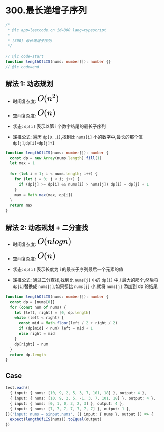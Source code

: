 # 300.最长递增子序列

```ts
/*
 * @lc app=leetcode.cn id=300 lang=typescript
 *
 * [300] 最长递增子序列
 */

// @lc code=start
function lengthOfLIS(nums: number[]): number {}
// @lc code=end
```

## 解法 1: 动态规划

- 时间复杂度: <!-- $O(n^2)$ --> <img style="transform: translateY(0.1em); background: white;" src="./svg/o-n-power-2.svg" alt="O(n^2)">
- 空间复杂度: <!-- $O(n)$ --> <img style="transform: translateY(0.1em); background: white;" src="./svg/o-n.svg" alt="O(n)">

- 状态: `dp[i]` 表示以第 i 个数字结尾的最长子序列
- 递推公式: 遍历 `dp[0..i]`,找到比 `nums[i]` 小的数字中,最长的那个值 `dp[j]`,`dp[i]=dp[j]+1`

```ts
function lengthOfLIS(nums: number[]): number {
  const dp = new Array(nums.length).fill(1)
  let max = 1

  for (let i = 1; i < nums.length; i++) {
    for (let j = 0; j < i; j++) {
      if (dp[j] >= dp[i] && nums[i] > nums[j]) dp[i] = dp[j] + 1
    }
    max = Math.max(max, dp[i])
  }
  return max
}
```

## 解法 2: 动态规划 + 二分查找

- 时间复杂度: <!-- $O(nlogn)$ --> <img style="transform: translateY(0.1em); background: white;" src="./svg/o-n-log-n.svg" alt="O(nlogn)">
- 空间复杂度: <!-- $O(n)$ --> <img style="transform: translateY(0.1em); background: white;" src="./svg/o-n.svg" alt="O(n)">

- 状态: `dp[i]` 表示长度为 i 的最长子序列最后一个元素的值
- 递推公式: 通过二分查找,找到比 `nums[j]` 小的 `dp[i]` 中,i 最大的那个,然后将 `dp[i]`替换成 `nums[j]`,如果都比 `nums[j]` 小,就将 `nums[j]` 添加到 dp 的结尾

```ts
function lengthOfLIS(nums: number[]): number {
  const dp = [nums[0]]
  for (const num of nums) {
    let [left, right] = [0, dp.length]
    while (left < right) {
      const mid = Math.floor(left / 2 + right / 2)
      if (dp[mid] < num) left = mid + 1
      else right = mid
    }
    dp[right] = num
  }
  return dp.length
}
```

## Case

```ts
test.each([
  { input: { nums: [10, 9, 2, 5, 3, 7, 101, 18] }, output: 4 },
  { input: { nums: [10, 9, 2, 5, -1, 3, 7, 101, 18] }, output: 4 },
  { input: { nums: [0, 1, 0, 3, 2, 3] }, output: 4 },
  { input: { nums: [7, 7, 7, 7, 7, 7, 7] }, output: 1 },
])('input: nums = $input.nums', ({ input: { nums }, output }) => {
  expect(lengthOfLIS(nums)).toEqual(output)
})
```
